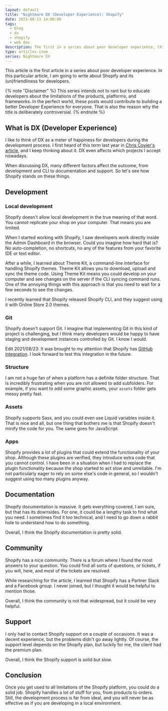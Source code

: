 ```yaml
---
layout: default
title: "Nightmare DX (Developer Experience): Shopify"
date: 2021-08-13 14:00:00
tags:
  - blog
  - dx
  - shopify
  - web dev
description: The first in a series about poor developer experience, this article covers Shopify and it's friendliness to developers.
type: articles-item
series: Nightmare DX
---
```


This article is the first article in a series about poor developer experience. In this particular article, I am going to write about Shopify and its (un)friendliness for developers.

{% note "Disclaimer" %}
This series intends not to rant but to educate developers about the limitations of the products, platforms, and frameworks. In the perfect world, these posts would contribute to building a better Developer Experience for everyone. That is also the reason why the title is deliberately controversial.
{% endnote %}

## What is DX (Developer Experience)

I like to think of DX as a meter of happiness for developers during the development process. I first heard of this term last year in [Chris Coyier's article](https://css-tricks.com/what-is-developer-experience-dx/), and I keep thinking about it. DX even affects which projects I accept nowadays.

When discussing DX, many different factors affect the outcome, from development and CLI to documentation and support. So let's see how Shopify stands on these things.

## Development

### Local development

Shopify doesn't allow local development in the true meaning of that word. You cannot replicate your shop on your computer. That means you are limited.

When I started working with Shopify, I saw developers work directly inside the Admin Dashboard in the browser. Could you imagine how hard that is? No auto-completion, no shortcuts, no any of the features from your favorite IDE or text editor.

After a while, I learned about Theme Kit, a command-line interface for handling Shopify themes. Theme Kit allows you to download, upload and sync the theme code. Using Theme Kit means you could develop on your computer and see changes on the server if the CLI syncing command runs. One of the annoying things with this approach is that you need to wait for a few seconds to see the changes.

I recently learned that Shopify released Shopify CLI, and they suggest using it with Online Store 2.0 themes.

### Git

Shopify doesn't support Git. I imagine that implementing Git in this kind of project is challenging, but I think many developers would be happy to have staging and development instances controlled by Git. I know I would.

Edit 2021/08/23: It was brought to my attention that Shopify has [GitHub integration](https://shopify.dev/themes/tools/github). I look forward to test this integration in the future.

### Structure

I am not a huge fan of when a platform has a definite folder structure. That is incredibly frustrating when you are not allowed to add subfolders. For example, if you want to add some graphic assets, your `assets` folder gets messy pretty fast.

### Assets

Shopify supports Sass, and you could even use Liquid variables inside it. That is nice and all, but one thing that bothers me is that Shopify doesn't minify the code for you. The same goes for JavaScript.

### Apps

Shopify provides a lot of plugins that could extend the functionality of your shop. Although these plugins are verified, they introduce extra code that you cannot control. I have been in a situation when I had to replace the plugin functionality because the shop started to act slow and unreliable. I'm not particularly eager to rely on some else's code in general, so I wouldn't suggest using too many plugins anyway.

## Documentation

Shopify documentation is massive. It gets everything covered, I am sure, but that has its downsides. For one, it could be a lengthy task to find what you need. I sometimes find it too technical, and I need to go down a rabbit hole to understand how to do something.

Overall, I think the Shopify documentation is pretty solid.

## Community

Shopify has a nice community. There is a forum where I found the most answers to your question. You could find all sorts of questions, or tickets, if you will, here, and most of the tickets are resolved.

While researching for the article, I learned that Shopify has a Partner Slack and a Facebook group. I never joined, but I thought it would be helpful to mention those.

Overall, I think the community is not that widespread, but it could be very helpful.

## Support

I only had to contact Shopify support on a couple of occasions. It was a decent experience, but the problems didn't go away lightly. Of course, the support level depends on the Shopify plan, but luckily for me, the client had the premium plan.

Overall, I think the Shopify support is solid but slow.

## Conclusion

Once you get used to all limitations of the Shopify platform, you could do a solid job. Shopify handles a lot of stuff for you, from products to orders. Still, the development process is far from ideal, and you will never be as effective as if you are developing in a local environment.
